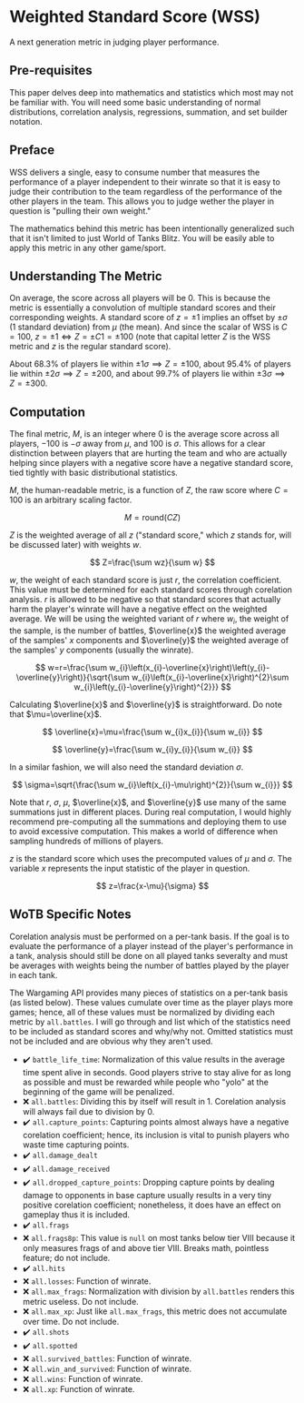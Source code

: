 # Weighted Standard Score (WSS)

A next generation metric in judging player performance.

## Pre-requisites

This paper delves deep into mathematics and statistics which most may not be familiar with. You will need some basic understanding of normal distributions, correlation analysis, regressions, summation, and set builder notation.

## Preface

WSS delivers a single, easy to consume number that measures the performance of a player independent to their winrate so that it is easy to judge their contribution to the team regardless of the performance of the other players in the team. This allows you to judge wether the player in question is "pulling their own weight."

The mathematics behind this metric has been intentionally generalized such that it isn't limited to just World of Tanks Blitz. You will be easily able to apply this metric in any other game/sport.

## Understanding The Metric

On average, the score across all players will be $0$. This is because the metric is essentially a convolution of multiple standard scores and their corresponding weights. A standard score of $z=\pm1$ implies an offset by $\pm\sigma$ ($1$ standard deviation) from $\mu$ (the mean). And since the scalar of WSS is $C=100$, $z=\pm1\iff Z=\pm C1=\pm100$ (note that capital letter $Z$ is the WSS metric and $z$ is the regular standard score).

About $68.3\%$ of players lie within $\pm1\sigma\implies Z=\pm100$, about $95.4\%$ of players lie within $\pm2\sigma\implies Z=\pm200$, and about $99.7\%$ of players lie within $\pm3\sigma\implies Z=\pm300$.

## Computation

The final metric, $M$, is an integer where $0$ is the average score across all players, $-100$ is $-\sigma$ away from $\mu$, and $100$ is $\sigma$. This allows for a clear distinction between players that are hurting the team and who are actually helping since players with a negative score have a negative standard score, tied tightly with basic distributional statistics.

$M$, the human-readable metric, is a function of $Z$, the raw score where $C=100$ is an arbitrary scaling factor.

$$
M=\text{round}\left(CZ\right)
$$

$Z$ is the weighted average of all $z$ ("standard score," which $z$ stands for, will be discussed later) with weights $w$.

$$
Z=\frac{\sum wz}{\sum w}
$$

$w$, the weight of each standard score is just $r$, the correlation coefficient. This value must be determined for each standard scores through corelation analysis. $r$ is allowed to be negative so that standard scores that actually harm the player's winrate will have a negative effect on the weighted average. We will be using the weighted variant of $r$ where $w_i$, the weight of the sample, is the number of battles, $\overline{x}$ the weighted average of the samples' $x$ components and $\overline{y}$ the weighted average of the samples' $y$ components (usually the winrate).

$$
w=r=\frac{\sum w_{i}\left(x_{i}-\overline{x}\right)\left(y_{i}-\overline{y}\right)}{\sqrt{\sum w_{i}\left(x_{i}-\overline{x}\right)^{2}\sum w_{i}\left(y_{i}-\overline{y}\right)^{2}}}
$$

Calculating $\overline{x}$ and $\overline{y}$ is straightforward. Do note that $\mu=\overline{x}$.

$$
\overline{x}=\mu=\frac{\sum w_{i}x_{i}}{\sum w_{i}}
$$

$$
\overline{y}=\frac{\sum w_{i}y_{i}}{\sum w_{i}}
$$

In a similar fashion, we will also need the standard deviation $\sigma$.

$$
\sigma=\sqrt{\frac{\sum w_{i}\left(x_{i}-\mu\right)^{2}}{\sum w_{i}}}
$$

Note that $r$, $\sigma$, $\mu$, $\overline{x}$, and $\overline{y}$ use many of the same summations just in different places. During real computation, I would highly recommend pre-computing all the summations and deploying them to use to avoid excessive computation. This makes a world of difference when sampling hundreds of millions of players.

$z$ is the standard score which uses the precomputed values of $\mu$ and $\sigma$. The variable $x$ represents the input statistic of the player in question.

$$
z=\frac{x-\mu}{\sigma}
$$

## WoTB Specific Notes

Corelation analysis must be performed on a per-tank basis. If the goal is to evaluate the performance of a player instead of the player's performance in a tank, analysis should still be done on all played tanks severalty and must be averages with weights being the number of battles played by the player in each tank.

The Wargaming API provides many pieces of statistics on a per-tank basis (as listed below). These values cumulate over time as the player plays more games; hence, all of these values must be normalized by dividing each metric by `all.battles`. I will go through and list which of the statistics need to be included as standard scores and why/why not. Omitted statistics must not be included and are obvious why they aren't used.

- ✔️ `battle_life_time`: Normalization of this value results in the average time spent alive in seconds. Good players strive to stay alive for as long as possible and must be rewarded while people who "yolo" at the beginning of the game will be penalized.
- ❌ `all.battles`: Dividing this by itself will result in 1. Corelation analysis will always fail due to division by 0.
- ✔️ `all.capture_points`: Capturing points almost always have a negative corelation coefficient; hence, its inclusion is vital to punish players who waste time capturing points.
- ✔️ `all.damage_dealt`
- ✔️ `all.damage_received`
- ✔️ `all.dropped_capture_points`: Dropping capture points by dealing damage to opponents in base capture usually results in a very tiny positive corelation coefficient; nonetheless, it does have an effect on gameplay thus it is included.
- ✔️ `all.frags`
- ❌ `all.frags8p`: This value is `null` on most tanks below tier VIII because it only measures frags of and above tier VIII. Breaks math, pointless feature; do not include.
- ✔️ `all.hits`
- ❌ `all.losses`: Function of winrate.
- ❌ `all.max_frags`: Normalization with division by `all.battles` renders this metric useless. Do not include.
- ❌ `all.max_xp`: Just like `all.max_frags`, this metric does not accumulate over time. Do not include.
- ✔️ `all.shots`
- ✔️ `all.spotted`
- ❌ `all.survived_battles`: Function of winrate.
- ❌ `all.win_and_survived`: Function of winrate.
- ❌ `all.wins`: Function of winrate.
- ❌ `all.xp`: Function of winrate.
